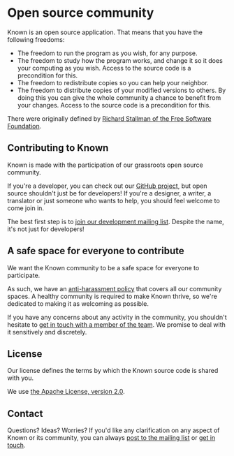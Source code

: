# Open source community

Known is an open source application. That means that you have the following freedoms:

* The freedom to run the program as you wish, for any purpose.
* The freedom to study how the program works, and change it so it does your computing as you wish. Access to the source code is a precondition for this.
* The freedom to redistribute copies so you can help your neighbor.
* The freedom to distribute copies of your modified versions to others. By doing this you can give the whole community a chance to benefit from your changes. Access to the source code is a precondition for this.

There were originally defined by [Richard Stallman of the Free Software Foundation](https://www.gnu.org/philosophy/free-sw.html).

## Contributing to Known

Known is made with the participation of our grassroots open source community.

If you're a developer, you can check out our [GitHub project](https://github.com/idno/known), but open source shouldn't just
be for developers! If you're a designer, a writer, a translator or just someone who wants to help, you should feel welcome
to come join in.

The best first step is to [join our development mailing list](https://groups.google.com/forum/#!forum/known-dev). Despite
the name, it's not just for developers!

## A safe space for everyone to contribute

We want the Known community to be a safe space for everyone to participate.

As such, we have an [anti-harassment policy](harassment.md) that covers all our community spaces. A healthy community
is required to make Known thrive, so we're dedicated to making it as welcoming as possible.

If you have any concerns about any activity in the community, you shouldn't hesitate to
[get in touch with a member of the team](harassment.md##get-in-touch-with-the-core-team). We promise to deal with it
sensitively and discretely.

## License

Our license defines the terms by which the Known source code is shared with you.

We use [the Apache License, version 2.0](http://www.apache.org/licenses/LICENSE-2.0).

## Contact

Questions? Ideas? Worries? If you'd like any clarification on any aspect of Known or its community, you can always
[post to the mailing list](https://groups.google.com/forum/#!forum/known-dev) or [get in touch](https://withknown.com/contact/).
